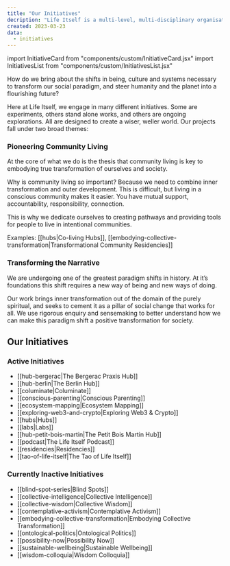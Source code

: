 ```yaml
---
title: "Our Initiatives"
decription: "Life Itself is a multi-level, multi-disciplinary organisation. This page showcases all our initiatives present and past."
created: 2023-03-23
data:
  - initiatives
---
```


import InitiativeCard from "components/custom/InitiativeCard.jsx"
import InitiativesList from "components/custom/InitiativesList.jsx"

How do we bring about the shifts in being, culture and systems necessary to transform our social paradigm, and steer humanity and the planet into a flourishing future?

Here at Life Itself, we engage in many different initiatives. Some are experiments, others stand alone works, and others are ongoing explorations. All are designed to create a wiser, weller world. Our projects fall under two broad themes:

### Pioneering Community Living

At the core of what we do is the thesis that community living is key to embodying true transformation of ourselves and society.

Why is community living so important? Because we need to combine inner transformation and outer development. This is difficult, but living in a conscious community makes it easier. You have mutual support, accountability, responsibility, connection.

This is why we dedicate ourselves to creating pathways and providing tools for people to live in intentional communities.

Examples: [[hubs|Co-living Hubs]], [[embodying-collective-transformation|Transformational Community Residencies]]

### Transforming the Narrative

We are undergoing one of the greatest paradigm shifts in history. At it’s foundations this shift requires a new way of being and new ways of doing.

Our work brings inner transformation out of the domain of the purely spiritual, and seeks to cement it as a pillar of social change that works for all. We use rigorous enquiry and sensemaking to better understand how we can make this paradigm shift a positive transformation for society.

## Our Initiatives

### Active Initiatives

- [[hub-bergerac|The Bergerac Praxis Hub]]
- [[hub-berlin|The Berlin Hub]]
- [[columinate|Columinate]]
- [[conscious-parenting|Conscious Parenting]]
- [[ecosystem-mapping|Ecosystem Mapping]]
- [[exploring-web3-and-crypto|Exploring Web3 & Crypto]]
- [[hubs|Hubs]]
- [[labs|Labs]]
- [[hub-petit-bois-martin|The Petit Bois Martin Hub]]
- [[podcast|The Life Itself Podcast]]
- [[residencies|Residencies]]
- [[tao-of-life-itself|The Tao of Life Itself]]


### Currently Inactive Initiatives

- [[blind-spot-series|Blind Spots]]
- [[collective-intelligence|Collective Intelligence]]
- [[collective-wisdom|Collective Wisdom]]
- [[contemplative-activism|Contemplative Activism]]
- [[embodying-collective-transformation|Embodying Collective Transformation]]
- [[ontological-politics|Ontological Politics]]
- [[possibility-now|Possibility Now]]
- [[sustainable-wellbeing|Sustainable Wellbeing]]
- [[wisdom-colloquia|Wisdom Colloquia]]



